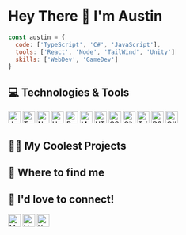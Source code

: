 # Hey There 👋 I'm Austin
```javascript
const austin = {
  code: ['TypeScript', 'C#', 'JavaScript'],
  tools: ['React', 'Node', 'TailWind', 'Unity']
  skills: ['WebDev', 'GameDev']
}
```
## 💻 Technologies & Tools
<picture><img src="https://img.shields.io/badge/JavaScript-grey?logo=javascript" alt="JavaScript" title="JavaScript" height="25" /></picture>
<picture><img src="https://img.shields.io/badge/TypeScript-grey?logo=typescript" alt="TypeScript" title="TypeScript" height="25" /></picture>
<picture><img src="https://img.shields.io/badge/Node.js-grey?logo=nodedotjs" alt="Node.js" title="Node.js" height="25" /></picture>
<picture><img src="https://img.shields.io/badge/Unity_Engine-grey?logo=unity" alt="Unity Engine" title="Unity Engine" height="25" /></picture>
<picture><img src="https://img.shields.io/badge/React-grey?logo=react" alt="React" title="React" height="25" /></picture>
<picture><img src="https://img.shields.io/badge/MongoDB-grey?logo=mongodb" alt="MongoDB" title="MongoDB" height="25" /></picture>
<picture><img src="https://img.shields.io/badge/HTML-grey?logo=html5" alt="HTML5" title="HTML5" height="25" /></picture>
<picture><img src="https://img.shields.io/badge/CSS-grey?logo=css3" alt="CSS3" title="CSS3" height="25" /></picture>
<picture><img src="https://img.shields.io/badge/Git-grey?logo=git" alt="Git" title="Git" height="25" /></picture>
<picture><img src="https://img.shields.io/badge/Tailwind_CSS-grey?logo=tailwindcss" alt="Tailwind CSS" title="Tailwind CSS" height="25" /></picture>
<picture><img src="https://img.shields.io/badge/D3.js-grey?logo=d3dotjs" alt="D3.js" title="D3.js" height="25" /></picture>
<picture><img src="https://img.shields.io/badge/C%23-grey?logo=dotnet" alt="C#" title="C#" height="25" /></picture>

## 🧑‍💻 My Coolest Projects


## 📒 Where to find me

## 🙋 I'd love to connect!

<a href="https://austinweeks.dev" target="_blank"><img src="https://img.shields.io/badge/💼_My_Portfolio-%236366f1" alt="My Portfolio" title="My Portfolio" height="25" /></a>
<a href="https://www.linkedin.com/in/austinweeks" target="_blank"><img src="https://img.shields.io/badge/LinkedIn-%230A66C2?logo=linkedin" alt="LinkedIn" title="LinkedIn" height="25" /></a>
<a href="https://www.youtube.com/@AustinWeeks" target="_blank"><img src="https://img.shields.io/badge/YouTube-%23FF0000?logo=youtube" alt="YouTube" title="YouTube" height="25" /></a>

